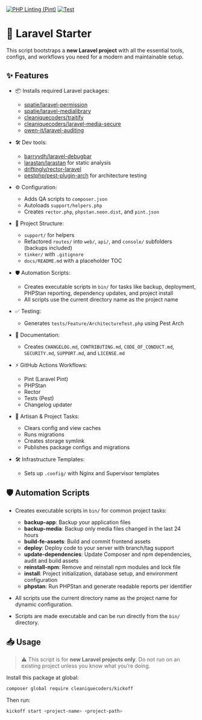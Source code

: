 [![PHP Linting (Pint)](https://github.com/cleaniquecoders/laravel-starter/actions/workflows/lint.yml/badge.svg)](https://github.com/cleaniquecoders/laravel-starter/actions/workflows/lint.yml) [![Test](https://github.com/cleaniquecoders/laravel-starter/actions/workflows/run-tests.yml/badge.svg)](https://github.com/cleaniquecoders/laravel-starter/actions/workflows/run-tests.yml)

# 🚀 Laravel Starter

This script bootstraps a **new Laravel project** with all the essential tools, configs, and workflows you need for a modern and maintainable setup.

## ✨ Features

- 📦 Installs required Laravel packages:
  - [spatie/laravel-permission](https://spatie.be/docs/laravel-permission)
  - [spatie/laravel-medialibrary](https://spatie.be/docs/laravel-medialibrary)
  - [cleaniquecoders/traitify](https://github.com/cleaniquecoders/traitify)
  - [cleaniquecoders/laravel-media-secure](https://github.com/cleaniquecoders/laravel-media-secure)
  - [owen-it/laravel-auditing](https://laravel-auditing.com)

- 🛠 Dev tools:
  - [barryvdh/laravel-debugbar](https://github.com/barryvdh/laravel-debugbar)
  - [larastan/larastan](https://github.com/nunomaduro/larastan) for static analysis
  - [driftingly/rector-laravel](https://github.com/rectorphp/rector-laravel)
  - [pestphp/pest-plugin-arch](https://pestphp.com) for architecture testing

- ⚙️ Configuration:
  - Adds QA scripts to `composer.json`
  - Autoloads `support/helpers.php`
  - Creates `rector.php`, `phpstan.neon.dist`, and `pint.json`

- 📂 Project Structure:
  - `support/` for helpers
  - Refactored `routes/` into `web/`, `api/`, and `console/` subfolders (backups included)
  - `tinker/` with `.gitignore`
  - `docs/README.md` with a placeholder TOC

- 🛡️ Automation Scripts:
  - Creates executable scripts in `bin/` for tasks like backup, deployment, PHPStan reporting, dependency updates, and project install
  - All scripts use the current directory name as the project name

- ✅ Testing:
  - Generates `tests/Feature/ArchitectureTest.php` using Pest Arch

- 📝 Documentation:
  - Creates `CHANGELOG.md`, `CONTRIBUTING.md`, `CODE_OF_CONDUCT.md`, `SECURITY.md`, `SUPPORT.md`, and `LICENSE.md`

- ⚡ GitHub Actions Workflows:
  - Pint (Laravel Pint)
  - PHPStan
  - Rector
  - Tests (Pest)
  - Changelog updater

- 🔧 Artisan & Project Tasks:
  - Clears config and view caches
  - Runs migrations
  - Creates storage symlink
  - Publishes package configs and migrations

- 🛠️ Infrastructure Templates:
  - Sets up `.config/` with Nginx and Supervisor templates

## 🛡️ Automation Scripts

- Creates executable scripts in `bin/` for common project tasks:
  - **backup-app**: Backup your application files
  - **backup-media**: Backup only media files changed in the last 24 hours
  - **build-fe-assets**: Build and commit frontend assets
  - **deploy**: Deploy code to your server with branch/tag support
  - **update-dependencies**: Update Composer and npm dependencies, audit and build assets
  - **reinstall-npm**: Remove and reinstall npm modules and lock file
  - **install**: Project initialization, database setup, and environment configuration
  - **phpstan**: Run PHPStan and generate readable reports per identifier

- All scripts use the current directory name as the project name for dynamic configuration.
- Scripts are made executable and can be run directly from the `bin/` directory.


## 📥 Usage

> ⚠️ This script is for **new Laravel projects only**. Do not run on an existing project unless you know what you’re doing.

Install this package at global:

```bash
composer global require cleaniquecoders/kickoff
```

Then run:

```bash
kickoff start <project-name> <project-path>
```
